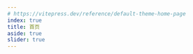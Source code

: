 ```yaml
---
# https://vitepress.dev/reference/default-theme-home-page
index: true
title: 首页
aside: true
slider: true
---
```


